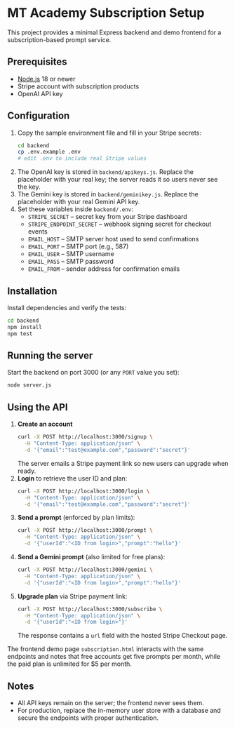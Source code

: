# MT Academy Subscription Setup

This project provides a minimal Express backend and demo frontend for a subscription-based prompt service.

## Prerequisites
- [Node.js](https://nodejs.org/) 18 or newer
- Stripe account with subscription products
- OpenAI API key

## Configuration
1. Copy the sample environment file and fill in your Stripe secrets:
   ```bash
   cd backend
   cp .env.example .env
   # edit .env to include real Stripe values
   ```
2. The OpenAI key is stored in `backend/apikeys.js`. Replace the placeholder with your real key; the server reads it so users never see the key.
3. The Gemini key is stored in `backend/geminikey.js`. Replace the placeholder with your real Gemini API key.
4. Set these variables inside `backend/.env`:
   - `STRIPE_SECRET` – secret key from your Stripe dashboard
   - `STRIPE_ENDPOINT_SECRET` – webhook signing secret for checkout events
   - `EMAIL_HOST` – SMTP server host used to send confirmations
   - `EMAIL_PORT` – SMTP port (e.g., 587)
   - `EMAIL_USER` – SMTP username
   - `EMAIL_PASS` – SMTP password
   - `EMAIL_FROM` – sender address for confirmation emails

## Installation
Install dependencies and verify the tests:
```bash
cd backend
npm install
npm test
```

## Running the server
Start the backend on port 3000 (or any `PORT` value you set):
```bash
node server.js
```

## Using the API
1. **Create an account**
   ```bash
   curl -X POST http://localhost:3000/signup \
     -H "Content-Type: application/json" \
     -d '{"email":"test@example.com","password":"secret"}'
   ```
   The server emails a Stripe payment link so new users can upgrade when ready.
2. **Login** to retrieve the user ID and plan:
   ```bash
   curl -X POST http://localhost:3000/login \
     -H "Content-Type: application/json" \
     -d '{"email":"test@example.com","password":"secret"}'
   ```
3. **Send a prompt** (enforced by plan limits):
   ```bash
   curl -X POST http://localhost:3000/prompt \
     -H "Content-Type: application/json" \
     -d '{"userId":"<ID from login>","prompt":"hello"}'
   ```
4. **Send a Gemini prompt** (also limited for free plans):
   ```bash
   curl -X POST http://localhost:3000/gemini \
     -H "Content-Type: application/json" \
     -d '{"userId":"<ID from login>","prompt":"hello"}'
   ```
5. **Upgrade plan** via Stripe payment link:
   ```bash
   curl -X POST http://localhost:3000/subscribe \
     -H "Content-Type: application/json" \
     -d '{"userId":"<ID from login>"}'
   ```
   The response contains a `url` field with the hosted Stripe Checkout page.

The frontend demo page `subscription.html` interacts with the same endpoints and notes that free accounts get five prompts per month, while the paid plan is unlimited for $5 per month.

## Notes
- All API keys remain on the server; the frontend never sees them.
- For production, replace the in-memory user store with a database and secure the endpoints with proper authentication.
